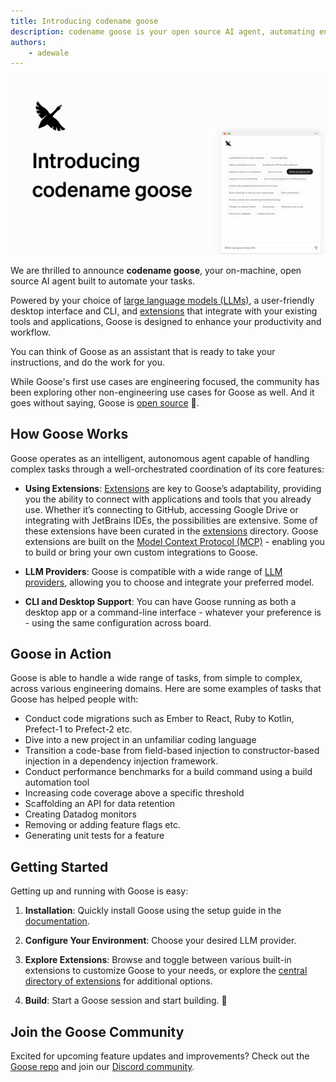 ```yaml
---
title: Introducing codename goose
description: codename goose is your open source AI agent, automating engineering tasks and improving productivity.
authors: 
    - adewale
---
```


![Introducing codename goose](introducing-codename-goose.png)

We are thrilled to announce **codename goose**, your on-machine, open source AI agent built to automate your tasks. 

Powered by your choice of [large language models (LLMs)](/docs/getting-started/providers), a user-friendly desktop interface and CLI, and [extensions](/docs/getting-started/using-extensions) that integrate with your existing tools and applications, Goose is designed to enhance your productivity and workflow.

<!--truncate-->


You can think of Goose as an assistant that is ready to take your instructions, and do the work for you.

While Goose's first use cases are engineering focused, the community has been exploring other non-engineering use cases for Goose as well. And it goes without saying, Goose is [open source](https://github.com/block/goose) 🎉.


## How Goose Works

Goose operates as an intelligent, autonomous agent capable of handling complex tasks through a well-orchestrated coordination of its core features:
  
- **Using Extensions**: [Extensions](/docs/getting-started/using-extensions) are key to Goose’s adaptability, providing you the ability to connect with applications and tools that you already use. Whether it’s connecting to GitHub, accessing Google Drive or integrating with JetBrains IDEs, the possibilities are extensive. Some of these extensions have been curated in the [extensions](/extensions) directory. Goose extensions are built on the [Model Context Protocol (MCP)](https://www.anthropic.com/news/model-context-protocol) - enabling you to build or bring your own custom integrations to Goose. 

- **LLM Providers**: Goose is compatible with a wide range of [LLM providers](/docs/getting-started/providers), allowing you to choose and integrate your preferred model. 

- **CLI and Desktop Support**: You can have Goose running as both a desktop app or a command-line interface - whatever your preference is - using the same configuration across board.

## Goose in Action

Goose is able to handle a wide range of tasks, from simple to complex, across various engineering domains. Here are some examples of tasks that Goose has helped people with:

- Conduct code migrations such as Ember to React, Ruby to Kotlin, Prefect-1 to Prefect-2 etc. 
- Dive into a new project in an unfamiliar coding language
- Transition a code-base from field-based injection to constructor-based injection in a dependency injection framework.
- Conduct performance benchmarks for a build command using a build automation tool
- Increasing code coverage above a specific threshold
- Scaffolding an API for data retention
- Creating Datadog monitors
- Removing or adding feature flags etc.
- Generating unit tests for a feature

## Getting Started

Getting up and running with Goose is easy:

1. **Installation**: Quickly install Goose using the setup guide in the [documentation](/docs/getting-started/installation).

2. **Configure Your Environment**: Choose your desired LLM provider.

3. **Explore Extensions**: Browse and toggle between various built-in extensions to customize Goose to your  needs, or explore the [central directory of extensions](/extensions) for additional options.

4. **Build**: Start a Goose session and start building. 🚀


## Join the Goose Community

Excited for upcoming feature updates and improvements? Check out the [Goose repo](https://github.com/block/goose) and join our [Discord community](https://discord.gg/block-opensource).